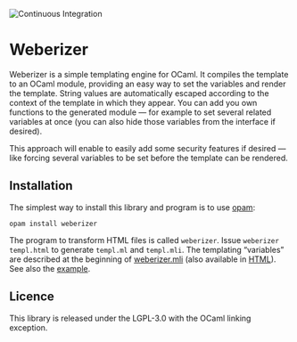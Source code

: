 ![Continuous Integration](https://github.com/Chris00/weberizer/actions/workflows/main.yml/badge.svg)

Weberizer
=========

Weberizer is a simple templating engine for OCaml.  It compiles the
template to an OCaml module, providing an easy way to set the
variables and render the template.  String values are automatically
escaped according to the context of the template in which they appear.
You can add you own functions to the generated module — for example to
set several related variables at once (you can also hide those
variables from the interface if desired).

This approach will enable to easily add some security features if
desired — like forcing several variables to be set before the template
can be rendered.

Installation
------------

The simplest way to install this library and program is to use
[opam](https://opam.ocaml.org/):

    opam install weberizer

The program to transform HTML files is called `weberizer`.  Issue
`weberizer templ.html` to generate `templ.ml` and `templ.mli`.  The
templating “variables” are described at the beginning of
[weberizer.mli](lib/weberizer.mli) (also available in
[HTML](http://chris00.github.io/weberizer/doc/weberizer/Weberizer/)).
See also the [example](demo/).

Licence
-------

This library is released under the LGPL-3.0 with the OCaml linking
exception.
